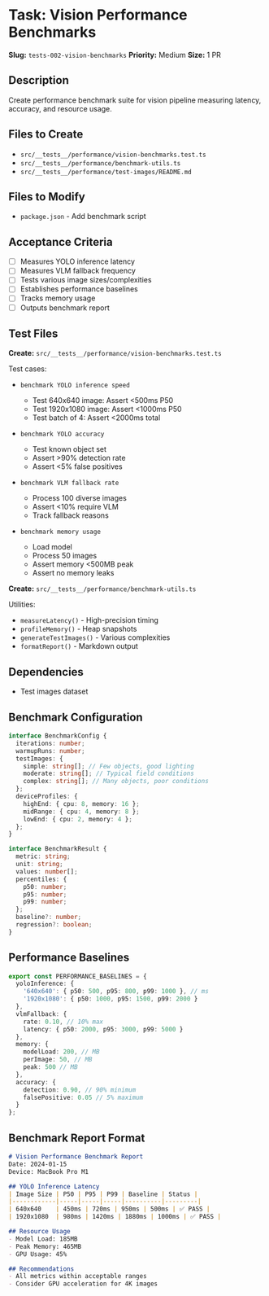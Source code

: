 # Task: Vision Performance Benchmarks

**Slug:** `tests-002-vision-benchmarks`
**Priority:** Medium
**Size:** 1 PR

## Description
Create performance benchmark suite for vision pipeline measuring latency, accuracy, and resource usage.

## Files to Create
- `src/__tests__/performance/vision-benchmarks.test.ts`
- `src/__tests__/performance/benchmark-utils.ts`
- `src/__tests__/performance/test-images/README.md`

## Files to Modify
- `package.json` - Add benchmark script

## Acceptance Criteria
- [ ] Measures YOLO inference latency
- [ ] Measures VLM fallback frequency
- [ ] Tests various image sizes/complexities
- [ ] Establishes performance baselines
- [ ] Tracks memory usage
- [ ] Outputs benchmark report

## Test Files
**Create:** `src/__tests__/performance/vision-benchmarks.test.ts`

Test cases:
- `benchmark YOLO inference speed`
  - Test 640x640 image: Assert <500ms P50
  - Test 1920x1080 image: Assert <1000ms P50
  - Test batch of 4: Assert <2000ms total
  
- `benchmark YOLO accuracy`
  - Test known object set
  - Assert >90% detection rate
  - Assert <5% false positives
  
- `benchmark VLM fallback rate`
  - Process 100 diverse images
  - Assert <10% require VLM
  - Track fallback reasons
  
- `benchmark memory usage`
  - Load model
  - Process 50 images
  - Assert memory <500MB peak
  - Assert no memory leaks

**Create:** `src/__tests__/performance/benchmark-utils.ts`

Utilities:
- `measureLatency()` - High-precision timing
- `profileMemory()` - Heap snapshots
- `generateTestImages()` - Various complexities
- `formatReport()` - Markdown output

## Dependencies
- Test images dataset

## Benchmark Configuration
```typescript
interface BenchmarkConfig {
  iterations: number;
  warmupRuns: number;
  testImages: {
    simple: string[]; // Few objects, good lighting
    moderate: string[]; // Typical field conditions
    complex: string[]; // Many objects, poor conditions
  };
  deviceProfiles: {
    highEnd: { cpu: 8, memory: 16 };
    midRange: { cpu: 4, memory: 8 };
    lowEnd: { cpu: 2, memory: 4 };
  };
}

interface BenchmarkResult {
  metric: string;
  unit: string;
  values: number[];
  percentiles: {
    p50: number;
    p95: number;
    p99: number;
  };
  baseline?: number;
  regression?: boolean;
}
```

## Performance Baselines
```typescript
export const PERFORMANCE_BASELINES = {
  yoloInference: {
    '640x640': { p50: 500, p95: 800, p99: 1000 }, // ms
    '1920x1080': { p50: 1000, p95: 1500, p99: 2000 }
  },
  vlmFallback: {
    rate: 0.10, // 10% max
    latency: { p50: 2000, p95: 3000, p99: 5000 }
  },
  memory: {
    modelLoad: 200, // MB
    perImage: 50, // MB
    peak: 500 // MB
  },
  accuracy: {
    detection: 0.90, // 90% minimum
    falsePositive: 0.05 // 5% maximum
  }
};
```

## Benchmark Report Format
```markdown
# Vision Performance Benchmark Report
Date: 2024-01-15
Device: MacBook Pro M1

## YOLO Inference Latency
| Image Size | P50 | P95 | P99 | Baseline | Status |
|------------|-----|-----|-----|----------|---------|
| 640x640    | 450ms | 720ms | 950ms | 500ms | ✅ PASS |
| 1920x1080  | 980ms | 1420ms | 1880ms | 1000ms | ✅ PASS |

## Resource Usage
- Model Load: 185MB
- Peak Memory: 465MB
- GPU Usage: 45%

## Recommendations
- All metrics within acceptable ranges
- Consider GPU acceleration for 4K images
```